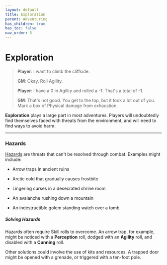 ```yaml
---
layout: default
title: Exploration
parent: Adventuring
has_children: true
has_toc: false
nav_order: 5
---
```


# Exploration

> **Player**: I want to climb the cliffside.
>
> **GM**: Okay. Roll Agility.
>
> **Player**: I have a 0 in Agility and rolled a -1. That's a total of -1.
>
> **GM**: That's not good. You get to the top, but it took a lot out of you. Mark a box of Physical damage from exhaustion.

**Exploration** plays a large part in most adventures. Players will undoubtedly find themselves faced with threats from the environment, and will need to find ways to avoid harm.

---

### Hazards

[Hazards](../../gm_pages/making_hazards.html) are threats that can't be resolved through combat. Examples might include:

- Arrow traps in ancient ruins

- Arctic cold that gradually causes frostbite

- Lingering curses in a desecrated shrine room

- An avalanche rushing down a mountain

- An indestructible golem standing watch over a tomb

##### Solving Hazards

Hazards often require Skill rolls to overcome. An arrow trap, for example, might be noticed with a **<span style="color: {{ site.alchemist_color }}">Perception</span>** roll, dodged with an **<span style="color: {{ site.scoundrel_color }}">Agility</span>** roll, and disabled with a **<span style="color: {{ site.scoundrel_color }}">Cunning</span>** roll.

Other solutions could involve the use of kits and resources. A trapped door might be opened with a grenade, or triggered with a ten-foot pole.
